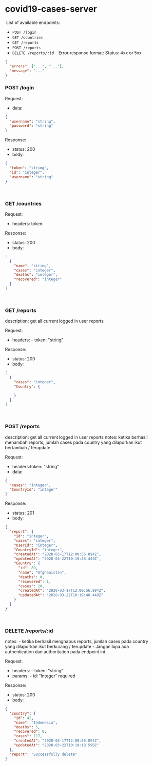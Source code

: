 # covid19-cases-server

​
List of available endpoints:
​

- `POST /login`
  ​
- `GET /countries`
- `GET /reports`
- `POST /reports`
- `DELETE /reports/:id`
  ​
  ​
  ​
  Error response format:
  Status: 4xx or 5xx
  ​

```json
{
  "errors": ["...", "..."],
  "message": "..."
}
```

### POST /login

Request:

- data:

```json
{
  "username": "string",
  "password": "string"
}
```

Response:

- status: 200
- body:
  ​

```json
{
  "token": "string",
  "id": "integer",
  "username": "string"
}
```

​

### GET /countries

Request:

- headers: token

Response:

- status: 200
- body:

```json
[
  {
    "name": "string",
    "cases": "integer",
    "deaths": "integer",
    "recovered": "integer"
  }
]
```

​

### GET /reports

description: get all current logged in user reports
​

Request:

- headers: - token: "string"

Response:

- status: 200
- body:
  ​

```json
[
  {
    "cases": "integer",
    "Country": {

    }
  }
]
```

​

### POST /reports

description: get all current logged in user reports
notes: ketika berhasil menambah reports, jumlah cases pada country yang dilaporkan ikut bertambah / terupdate
​

Request:

- headers:token: "string"
- data:

```json
{
  "cases": "integer",
  "CountryId": "integer"
}
```

​Response:

- status: 201
- body:
  ​

```json
{
  "report": {
    "id": "integer",
    "cases": "integer",
    "UserId": "integer",
    "CountryId": "integer",
    "createdAt": "2020-03-17T12:00:56.894Z",
    "updatedAt": "2020-03-22T10:19:48.449Z",
    "Country": {
      "id": 89,
      "name": "Afghanistan",
      "deaths": 0,
      "recovered": 1,
      "cases": 20,
      "createdAt": "2020-03-17T12:00:56.894Z",
      "updatedAt": "2020-03-22T10:19:48.449Z"
    }
  }
}
```

​

### DELETE /reports/:id

notes: - ketika berhasil menghapus reports, jumlah cases pada country yang dilaporkan ikut berkurang / terupdate - Jangan lupa ada authentication dan authoritation pada endpoint ini
​

Request:

- headers: - token: "string"
- params: - id: "integer" required

Response:

- status: 200
- body:
  ​

```json
{
  "country": {
    "id": 42,
    "name": "Indonesia",
    "deaths": 5,
    "recovered": 8,
    "cases": 117,
    "createdAt": "2020-03-17T12:00:56.894Z",
    "updatedAt": "2020-03-22T10:19:18.590Z"
  },
  "report": "Successfully delete"
}
```
